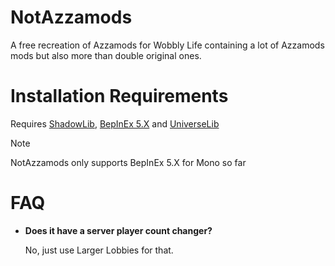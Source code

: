 # NotAzzamods

A free recreation of Azzamods for Wobbly Life containing a lot of Azzamods mods but also more than double original ones.

# Installation Requirements

Requires [ShadowLib](https://github.com/lstwo/ShadowLib/releases), [BepInEx 5.X](https://github.com/BepInEx/BepInEx/releases/tag/v5.4.23.2) and [UniverseLib](https://github.com/sinai-dev/UniverseLib/releases)

> [!NOTE]
> NotAzzamods only supports BepInEx 5.X for Mono so far

# FAQ

- **Does it have a server player count changer?**

  No, just use Larger Lobbies for that.

